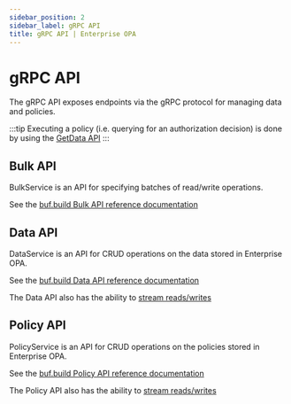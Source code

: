 ```yaml
---
sidebar_position: 2
sidebar_label: gRPC API
title: gRPC API | Enterprise OPA
---
```



# gRPC API

The gRPC API exposes endpoints via the gRPC protocol for managing data and policies.

:::tip
Executing a policy (i.e. querying for an authorization decision) is done by using the [GetData API](https://buf.build/styra/enterprise-opa/docs/main:eopa.data.v1#eopa.data.v1.DataService.GetData)
:::


## Bulk API

BulkService is an API for specifying batches of read/write operations.

See the [buf.build Bulk API reference documentation](https://buf.build/styra/enterprise-opa/docs/main:eopa.bulk.v1)


## Data API

DataService is an API for CRUD operations on the data stored in Enterprise OPA.

See the [buf.build Data API reference documentation](https://buf.build/styra/enterprise-opa/docs/main:eopa.data.v1)

The Data API also has the ability to [stream reads/writes](https://buf.build/styra/enterprise-opa/docs/main:eopa.data.v1#eopa.data.v1.DataService.StreamingDataRW)


## Policy API

PolicyService is an API for CRUD operations on the policies stored in Enterprise OPA.

See the [buf.build Policy API reference documentation](https://buf.build/styra/enterprise-opa/docs/main:eopa.policy.v1)

The Policy API also has the ability to [stream reads/writes](https://buf.build/styra/enterprise-opa/docs/main:eopa.policy.v1#eopa.policy.v1.PolicyService.StreamingPolicyRW)
